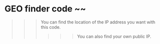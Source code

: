 # GEO finder code ~~

>>>  You can find the location of the IP address you want with this code.
>>>>>>   You can also find your own public IP.